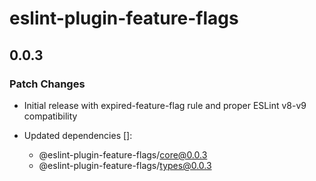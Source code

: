 # eslint-plugin-feature-flags

## 0.0.3

### Patch Changes

- Initial release with expired-feature-flag rule and proper ESLint v8-v9 compatibility

- Updated dependencies []:
  - @eslint-plugin-feature-flags/core@0.0.3
  - @eslint-plugin-feature-flags/types@0.0.3
